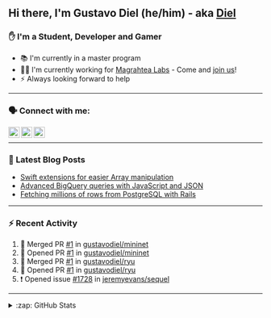 ## Hi there, I'm Gustavo Diel (he/him) - aka [Diel](https://diel.dev)

### ✋ I'm a Student, Developer and Gamer
- 📚 I'm currently in a master program
- 👨‍💻 I'm currently working for [Magrahtea Labs](https://magrathealabs.com) - Come and [join us](https://careers.magrathealabs.com)!
- ⚡️ Always looking forward to help

---

### 🗣 Connect with me:

[<img align="left" alt="Diel | Twitter" width="22px" src="https://cdn.jsdelivr.net/npm/simple-icons@v3/icons/twitter.svg" />][twitter]
[<img align="left" alt="Diel | LinkedIn" width="22px" src="https://cdn.jsdelivr.net/npm/simple-icons@v3/icons/linkedin.svg" />][linkedin]
[<img align="left" alt="Diel | Instagram" width="22px" src="https://cdn.jsdelivr.net/npm/simple-icons@v3/icons/instagram.svg" />][instagram]

<br />

---

### 📘 Latest Blog Posts
<!-- BLOG-POST-LIST:START -->
- [Swift extensions  for easier Array manipulation](https://blog.magrathealabs.com/swift-extensions-for-easier-array-manipulation-f5bb72167544?source=rss-33f9281bad5b------2)
- [Advanced BigQuery queries with JavaScript and JSON](https://blog.magrathealabs.com/advanced-bigquery-queries-with-javascript-and-json-e02fb58f38cb?source=rss-33f9281bad5b------2)
- [Fetching millions of rows from PostgreSQL with Rails](https://blog.magrathealabs.com/fetching-millions-of-rows-from-postgresql-with-rails-70c0cec1b6f5?source=rss-33f9281bad5b------2)
<!-- BLOG-POST-LIST:END -->

---

### :zap: Recent Activity

<!--START_SECTION:activity-->
1. 🎉 Merged PR [#1](https://github.com/gustavodiel/mininet/pull/1) in [gustavodiel/mininet](https://github.com/gustavodiel/mininet)
2. 💪 Opened PR [#1](https://github.com/gustavodiel/mininet/pull/1) in [gustavodiel/mininet](https://github.com/gustavodiel/mininet)
3. 🎉 Merged PR [#1](https://github.com/gustavodiel/ryu/pull/1) in [gustavodiel/ryu](https://github.com/gustavodiel/ryu)
4. 💪 Opened PR [#1](https://github.com/gustavodiel/ryu/pull/1) in [gustavodiel/ryu](https://github.com/gustavodiel/ryu)
5. ❗️ Opened issue [#1728](https://github.com/jeremyevans/sequel/issues/1728) in [jeremyevans/sequel](https://github.com/jeremyevans/sequel)
<!--END_SECTION:activity-->

---

<details>
  <summary>:zap: GitHub Stats</summary>

  <img align="left" alt="GitHub Stats" src="https://github-readme-stats.vercel.app/api?username=gustavodiel&show_icons=true&hide_border=true&count_private=true" />
  <img align="left" alt="GitHub Stats" src="https://github-readme-stats.vercel.app/api/top-langs/?username=gustavodiel" />

</details>

[website]: https://diel.dev
[twitter]: https://twitter.com/gu_diel16
[instagram]: https://instagram.com/gtd1696
[linkedin]: https://br.linkedin.com/in/gustavodiel